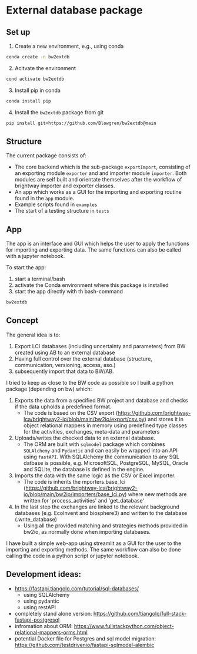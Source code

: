 # External database package

## Set up
1. Create a new environment, e.g., using conda
```bash
conda create -n bw2extdb
```
2. Acitvate the environment
```bash
cond activate bw2extdb
```
3. Install pip in conda
```bash
conda install pip
```
4. Install the `bw2extdb` package from git
```bash
pip install git+https://github.com/Blowgren/bw2extdb@main
```

## Structure
The current package consists of:
- The core backend which is the sub-package ```exportImport```, consisting of an exporting module ```exporter``` and and importer module ```importer```. Both modules are self built and orientate themselves after the workflow of brightway importer and exporter classes. 
- An app which works as a GUI for the importing and exporting routine found in the ```app``` module. 
- Example scripts found in ```examples```
- The start of a testing structure in ```tests```

## App
The app is an interface and GUI which helps the user to apply the functions for importing and exporting data. The same functions can also be called with a jupyter notebook.

To start the app:
1. start a terminal/bash
2. activate the Conda environment where this package is installed
3. start the app directly with th bash-command

```bash
bw2extdb
```


## Concept
The general idea is to:
1. Export LCI databases (including uncertainty and parameters) from BW created using AB to an external database
2. Having full control over the external database (structure, communication, versioning, access, aso.)
3. subsequently import that data to BW/AB.

I tried to keep as close to the BW code as possible so I built a python package (depending on bw) which:

1. Exports the data from a specified BW project and database and checks if the data upholds a predefined format.
    - The code is based on the CSV export (https://github.com/brightway-lca/brightway2-io/blob/main/bw2io/export/csv.py) and stores it in object relational mappers in memory using predefined type classes for the activities, exchanges, meta-data and parameters
2. Uploads/writes the checked data to an external database.
    - The ORM are built with `sqlmodel` package which combines `SQLAlchemy` and `Pydantic` and can easily be wrapped into an API using `fastAPI`. With SQLAlchemy the communication to any SQL datbase is possible, e.g. MicrosoftSQL, PostgreSQL, MySQL, Oracle and SQLite, the database is defined in the engine.
3. Imports the data with the same logic as the CSV or Excel importer.
    - The code is inherits the mporters.base_lci (https://github.com/brightway-lca/brightway2-io/blob/main/bw2io/importers/base_lci.py) where new methods are written for 'process_activities' and 'get_database'
4. In the last step the exchanges are linked to the relevant background databases (e.g. EcoInvent and biosphere3) and written to the database (.write_database)
    - Using all the provided matching and strategies methods provided in bw2io, as normally done when importing databases.

I have built a simple web-app using streamlit as a GUI for the user to the importing and exporting methods. The same workflow can also be done calling the code in a python script or jupyter notebook.

## Development ideas:
- https://fastapi.tiangolo.com/tutorial/sql-databases/
    - using SQLAlchemy 
    - using pydantic
    - using restAPI
- completely stand alone version: https://github.com/tiangolo/full-stack-fastapi-postgresql
- infromation about ORM: https://www.fullstackpython.com/object-relational-mappers-orms.html
- potential Docker file for Postgres and sql model migration: https://github.com/testdrivenio/fastapi-sqlmodel-alembic